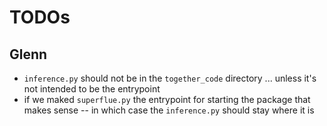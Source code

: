 # TODOs

## Glenn
- `inference.py` should not be in the `together_code` directory ... unless it's not intended to be the entrypoint
- if we maked `superflue.py` the entrypoint for starting the package that makes sense -- in which case the `inference.py` should stay where it is
